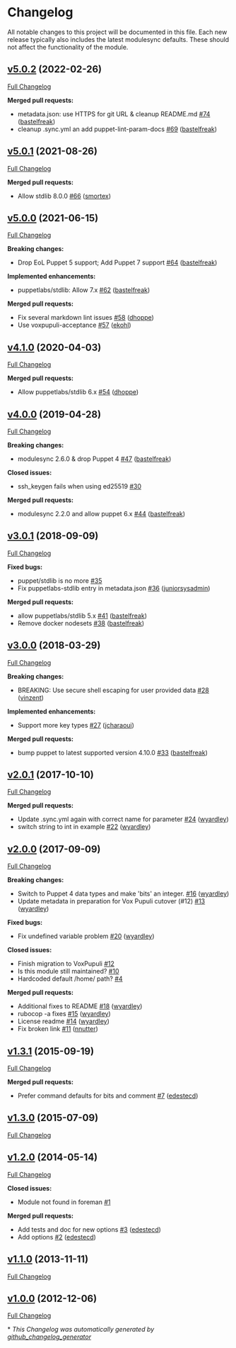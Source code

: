 # Changelog

All notable changes to this project will be documented in this file.
Each new release typically also includes the latest modulesync defaults.
These should not affect the functionality of the module.

## [v5.0.2](https://github.com/voxpupuli/puppet-ssh_keygen/tree/v5.0.2) (2022-02-26)

[Full Changelog](https://github.com/voxpupuli/puppet-ssh_keygen/compare/v5.0.1...v5.0.2)

**Merged pull requests:**

- metadata.json: use HTTPS for git URL & cleanup README.md [\#74](https://github.com/voxpupuli/puppet-ssh_keygen/pull/74) ([bastelfreak](https://github.com/bastelfreak))
- cleanup .sync.yml an add puppet-lint-param-docs [\#69](https://github.com/voxpupuli/puppet-ssh_keygen/pull/69) ([bastelfreak](https://github.com/bastelfreak))

## [v5.0.1](https://github.com/voxpupuli/puppet-ssh_keygen/tree/v5.0.1) (2021-08-26)

[Full Changelog](https://github.com/voxpupuli/puppet-ssh_keygen/compare/v5.0.0...v5.0.1)

**Merged pull requests:**

- Allow stdlib 8.0.0 [\#66](https://github.com/voxpupuli/puppet-ssh_keygen/pull/66) ([smortex](https://github.com/smortex))

## [v5.0.0](https://github.com/voxpupuli/puppet-ssh_keygen/tree/v5.0.0) (2021-06-15)

[Full Changelog](https://github.com/voxpupuli/puppet-ssh_keygen/compare/v4.1.0...v5.0.0)

**Breaking changes:**

- Drop EoL Puppet 5 support; Add Puppet 7 support [\#64](https://github.com/voxpupuli/puppet-ssh_keygen/pull/64) ([bastelfreak](https://github.com/bastelfreak))

**Implemented enhancements:**

- puppetlabs/stdlib: Allow 7.x [\#62](https://github.com/voxpupuli/puppet-ssh_keygen/pull/62) ([bastelfreak](https://github.com/bastelfreak))

**Merged pull requests:**

- Fix several markdown lint issues [\#58](https://github.com/voxpupuli/puppet-ssh_keygen/pull/58) ([dhoppe](https://github.com/dhoppe))
- Use voxpupuli-acceptance [\#57](https://github.com/voxpupuli/puppet-ssh_keygen/pull/57) ([ekohl](https://github.com/ekohl))

## [v4.1.0](https://github.com/voxpupuli/puppet-ssh_keygen/tree/v4.1.0) (2020-04-03)

[Full Changelog](https://github.com/voxpupuli/puppet-ssh_keygen/compare/v4.0.0...v4.1.0)

**Merged pull requests:**

- Allow puppetlabs/stdlib 6.x [\#54](https://github.com/voxpupuli/puppet-ssh_keygen/pull/54) ([dhoppe](https://github.com/dhoppe))

## [v4.0.0](https://github.com/voxpupuli/puppet-ssh_keygen/tree/v4.0.0) (2019-04-28)

[Full Changelog](https://github.com/voxpupuli/puppet-ssh_keygen/compare/v3.0.1...v4.0.0)

**Breaking changes:**

- modulesync 2.6.0 & drop Puppet 4 [\#47](https://github.com/voxpupuli/puppet-ssh_keygen/pull/47) ([bastelfreak](https://github.com/bastelfreak))

**Closed issues:**

- ssh\_keygen fails when using ed25519 [\#30](https://github.com/voxpupuli/puppet-ssh_keygen/issues/30)

**Merged pull requests:**

- modulesync 2.2.0 and allow puppet 6.x [\#44](https://github.com/voxpupuli/puppet-ssh_keygen/pull/44) ([bastelfreak](https://github.com/bastelfreak))

## [v3.0.1](https://github.com/voxpupuli/puppet-ssh_keygen/tree/v3.0.1) (2018-09-09)

[Full Changelog](https://github.com/voxpupuli/puppet-ssh_keygen/compare/v3.0.0...v3.0.1)

**Fixed bugs:**

- puppet/stdlib is no more [\#35](https://github.com/voxpupuli/puppet-ssh_keygen/issues/35)
- Fix puppetlabs-stdlib entry in metadata.json [\#36](https://github.com/voxpupuli/puppet-ssh_keygen/pull/36) ([juniorsysadmin](https://github.com/juniorsysadmin))

**Merged pull requests:**

- allow puppetlabs/stdlib 5.x [\#41](https://github.com/voxpupuli/puppet-ssh_keygen/pull/41) ([bastelfreak](https://github.com/bastelfreak))
- Remove docker nodesets [\#38](https://github.com/voxpupuli/puppet-ssh_keygen/pull/38) ([bastelfreak](https://github.com/bastelfreak))

## [v3.0.0](https://github.com/voxpupuli/puppet-ssh_keygen/tree/v3.0.0) (2018-03-29)

[Full Changelog](https://github.com/voxpupuli/puppet-ssh_keygen/compare/v2.0.1...v3.0.0)

**Breaking changes:**

- BREAKING: Use secure shell escaping for user provided data [\#28](https://github.com/voxpupuli/puppet-ssh_keygen/pull/28) ([vinzent](https://github.com/vinzent))

**Implemented enhancements:**

- Support more key types [\#27](https://github.com/voxpupuli/puppet-ssh_keygen/pull/27) ([jcharaoui](https://github.com/jcharaoui))

**Merged pull requests:**

- bump puppet to latest supported version 4.10.0 [\#33](https://github.com/voxpupuli/puppet-ssh_keygen/pull/33) ([bastelfreak](https://github.com/bastelfreak))

## [v2.0.1](https://github.com/voxpupuli/puppet-ssh_keygen/tree/v2.0.1) (2017-10-10)

[Full Changelog](https://github.com/voxpupuli/puppet-ssh_keygen/compare/v2.0.0...v2.0.1)

**Merged pull requests:**

- Update .sync.yml again with correct name for parameter [\#24](https://github.com/voxpupuli/puppet-ssh_keygen/pull/24) ([wyardley](https://github.com/wyardley))
- switch string to int in example [\#22](https://github.com/voxpupuli/puppet-ssh_keygen/pull/22) ([wyardley](https://github.com/wyardley))

## [v2.0.0](https://github.com/voxpupuli/puppet-ssh_keygen/tree/v2.0.0) (2017-09-09)

[Full Changelog](https://github.com/voxpupuli/puppet-ssh_keygen/compare/v1.3.1...v2.0.0)

**Breaking changes:**

- Switch to Puppet 4 data types and make 'bits' an integer.  [\#16](https://github.com/voxpupuli/puppet-ssh_keygen/pull/16) ([wyardley](https://github.com/wyardley))
- Update metadata in preparation for Vox Pupuli cutover \(\#12\) [\#13](https://github.com/voxpupuli/puppet-ssh_keygen/pull/13) ([wyardley](https://github.com/wyardley))

**Fixed bugs:**

- Fix undefined variable problem [\#20](https://github.com/voxpupuli/puppet-ssh_keygen/pull/20) ([wyardley](https://github.com/wyardley))

**Closed issues:**

- Finish migration to VoxPupuli [\#12](https://github.com/voxpupuli/puppet-ssh_keygen/issues/12)
- Is this module still maintained? [\#10](https://github.com/voxpupuli/puppet-ssh_keygen/issues/10)
- Hardcoded default /home/ path? [\#4](https://github.com/voxpupuli/puppet-ssh_keygen/issues/4)

**Merged pull requests:**

- Additional fixes to README [\#18](https://github.com/voxpupuli/puppet-ssh_keygen/pull/18) ([wyardley](https://github.com/wyardley))
- rubocop -a fixes [\#15](https://github.com/voxpupuli/puppet-ssh_keygen/pull/15) ([wyardley](https://github.com/wyardley))
- License readme [\#14](https://github.com/voxpupuli/puppet-ssh_keygen/pull/14) ([wyardley](https://github.com/wyardley))
- Fix broken link [\#11](https://github.com/voxpupuli/puppet-ssh_keygen/pull/11) ([nnutter](https://github.com/nnutter))

## [v1.3.1](https://github.com/voxpupuli/puppet-ssh_keygen/tree/v1.3.1) (2015-09-19)

[Full Changelog](https://github.com/voxpupuli/puppet-ssh_keygen/compare/v1.3.0...v1.3.1)

**Merged pull requests:**

- Prefer command defaults for bits and comment [\#7](https://github.com/voxpupuli/puppet-ssh_keygen/pull/7) ([edestecd](https://github.com/edestecd))

## [v1.3.0](https://github.com/voxpupuli/puppet-ssh_keygen/tree/v1.3.0) (2015-07-09)

[Full Changelog](https://github.com/voxpupuli/puppet-ssh_keygen/compare/v1.2.0...v1.3.0)

## [v1.2.0](https://github.com/voxpupuli/puppet-ssh_keygen/tree/v1.2.0) (2014-05-14)

[Full Changelog](https://github.com/voxpupuli/puppet-ssh_keygen/compare/v1.1.0...v1.2.0)

**Closed issues:**

- Module not found in foreman [\#1](https://github.com/voxpupuli/puppet-ssh_keygen/issues/1)

**Merged pull requests:**

- Add tests and doc for new options [\#3](https://github.com/voxpupuli/puppet-ssh_keygen/pull/3) ([edestecd](https://github.com/edestecd))
- Add options [\#2](https://github.com/voxpupuli/puppet-ssh_keygen/pull/2) ([edestecd](https://github.com/edestecd))

## [v1.1.0](https://github.com/voxpupuli/puppet-ssh_keygen/tree/v1.1.0) (2013-11-11)

[Full Changelog](https://github.com/voxpupuli/puppet-ssh_keygen/compare/v1.0.0...v1.1.0)

## [v1.0.0](https://github.com/voxpupuli/puppet-ssh_keygen/tree/v1.0.0) (2012-12-06)

[Full Changelog](https://github.com/voxpupuli/puppet-ssh_keygen/compare/38313a26e9186207b7e99560388285655ca2ebda...v1.0.0)



\* *This Changelog was automatically generated by [github_changelog_generator](https://github.com/github-changelog-generator/github-changelog-generator)*
